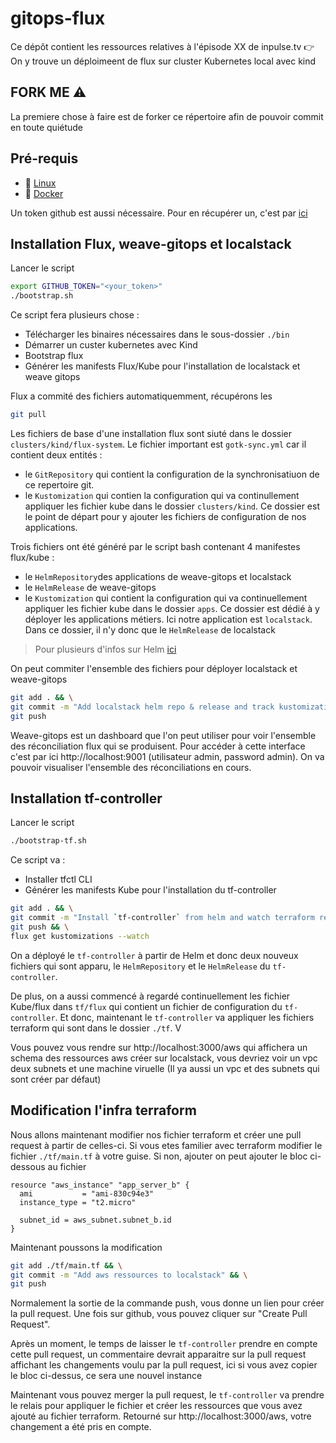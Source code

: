 # gitops-flux

Ce dépôt contient les ressources relatives à l'épisode XX de inpulse.tv 👉 
On y trouve un déploimeent de flux sur cluster Kubernetes local avec kind

## FORK ME ⚠️

La premiere chose à faire est de forker ce répertoire afin de pouvoir commit en toute quiétude

## Pré-requis 

* 🐧 [Linux]()
* 🐋 [Docker](https://docs.docker.com/get-docker/)

Un token github est aussi nécessaire. Pour en récupérer un, c'est par [ici](https://docs.github.com/en/authentication/keeping-your-account-and-data-secure/managing-your-personal-access-tokens)


## Installation Flux, weave-gitops et localstack 

Lancer le script
``` bash
export GITHUB_TOKEN="<your_token>"
./bootstrap.sh
```
Ce script fera plusieurs chose :
* Télécharger les binaires nécessaires dans le sous-dossier `./bin`
* Démarrer un custer kubernetes avec Kind
* Bootstrap flux
* Générer les manifests Flux/Kube pour l'installation de localstack et weave gitops

Flux a commité des fichiers automatiquemment, récupérons les
``` bash 
git pull 
```

Les fichiers de base d'une installation flux sont  siuté dans le dossier `clusters/kind/flux-system`. Le fichier important est `gotk-sync.yml` car il contient deux entités :
* le `GitRepository` qui contient la configuration de la synchronisatiuon de ce repertoire git.
* le `Kustomization` qui contien la configuration qui va continullement appliquer les fichier kube dans le dossier `clusters/kind`. Ce dossier est le point de départ pour y ajouter les fichiers de configuration de nos applications.

Trois fichiers ont été généré par le script bash contenant 4 manifestes flux/kube :

* le `HelmRepository`des applications de weave-gitops et localstack
* le `HelmRelease` de weave-gitops
* le `Kustomization` qui contient la configuration qui va continuellement appliquer les fichier kube dans le dossier `apps`. Ce dossier est dédié à y déployer les applications métiers. Ici notre application est `localstack`. Dans ce dossier, il n'y donc que le `HelmRelease` de localstack

> Pour plusieurs d'infos sur Helm [ici](https://helm.sh/docs/intro/using_helm/#three-big-concepts)

On peut commiter l'ensemble des fichiers pour déployer localstack et weave-gitops

``` bash
git add . && \
git commit -m "Add localstack helm repo & release and track kustomization file under apps folder" && \
git push
```

Weave-gitops est un dashboard que l'on peut utiliser pour voir l'ensemble des réconciliation flux qui se produisent. Pour accéder à cette interface c'est par ici http://localhost:9001 (utilisateur admin, password admin). On va pouvoir visualiser l'ensemble des réconciliations en cours. 

## Installation tf-controller

Lancer le script
``` bash
./bootstrap-tf.sh
```
Ce script va :
* Installer tfctl CLI
* Générer les manifests Kube pour l'installation du tf-controller

``` bash
git add . && \
git commit -m "Install `tf-controller` from helm and watch terraform ressources" && \
git push && \
flux get kustomizations --watch
```

On a déployé le `tf-controller` à partir de Helm et donc deux nouveux fichiers qui sont apparu, le `HelmRepository` et le `HelmRelease` du `tf-controller`. 

De plus, on a aussi commencé à regardé continuellement les fichier Kube/flux dans `tf/flux` qui contient un fichier de configuration du `tf-controller`. Et donc, maintenant le `tf-controller` va appliquer les fichiers terraform qui sont dans le dossier `./tf`. V

Vous pouvez vous rendre sur http://localhost:3000/aws qui affichera un schema des ressources aws créer sur localstack, vous devriez voir un vpc deux subnets et une machine viruelle (Il ya aussi un vpc et des subnets qui sont créer par défaut)

## Modification l'infra terraform

Nous allons maintenant modifier nos fichier terraform et créer une pull request à partir de celles-ci. Si vous etes familier avec terraform modifier le fichier `./tf/main.tf` à votre guise. Si non, ajouter on peut ajouter le bloc ci-dessous au fichier  

``` 
resource "aws_instance" "app_server_b" {
  ami           = "ami-830c94e3"
  instance_type = "t2.micro"

  subnet_id = aws_subnet.subnet_b.id
}
```
Maintenant poussons la modification 

``` bash
git add ./tf/main.tf && \
git commit -m "Add aws ressources to localstack" && \
git push
```

Normalement la sortie de la commande push, vous donne un lien pour créer la pull request. Une fois sur github, vous pouvez cliquer sur "Create Pull Request". 

Après un moment, le temps de laisser le `tf-controller` prendre en compte cette pull request, un commentaire devrait apparaitre sur la pull request affichant les changements voulu par la pull request, ici si vous avez copier le bloc ci-dessus, ce sera une nouvel instance

Maintenant vous pouvez merger la pull request, le `tf-controller` va prendre le relais pour appliquer le fichier et créer les ressources que vous avez ajouté au fichier terraform. Retourné sur http://localhost:3000/aws, votre changement a été pris en compte.